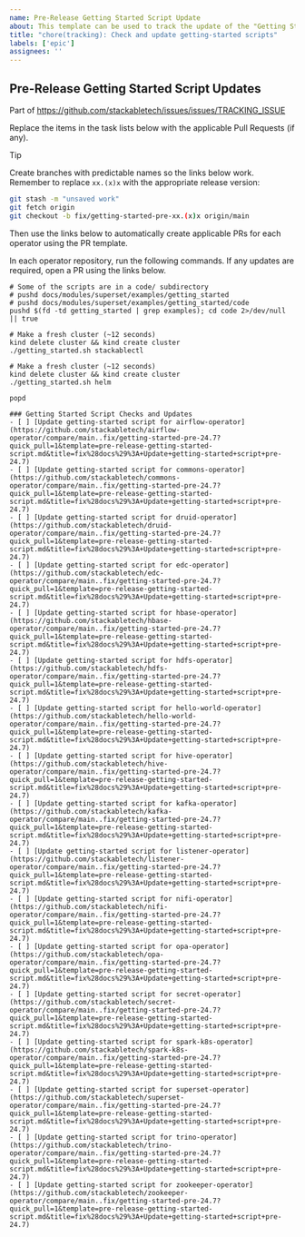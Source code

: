 ```yaml
---
name: Pre-Release Getting Started Script Update
about: This template can be used to track the update of the "Getting Started" scripts in this repository leading up to the next Stackable release
title: "chore(tracking): Check and update getting-started scripts"
labels: ['epic']
assignees: ''
---
```


<!--
    Make sure to update the link in '.github/ISSUE_TEMPLATE/release.md' when
    you change the front matter above.
-->

<!--
    DO NOT REMOVE THIS COMMENT. It is intended for people who might copy/paste from the previous release issue.
    This was created by an issue template: https://github.com/stackabletech/issues/issues/new/choose.
-->

## Pre-Release Getting Started Script Updates

Part of <https://github.com/stackabletech/issues/issues/TRACKING_ISSUE>

Replace the items in the task lists below with the applicable Pull Requests (if any).

> [!TIP]
> Create branches with predictable names so the links below work. Remember
> to replace `xx.(x)x` with the appropriate release version:
>
> ```sh
> git stash -m "unsaved work"
> git fetch origin
> git checkout -b fix/getting-started-pre-xx.(x)x origin/main
> ```
>
> Then use the links below to automatically create applicable PRs for each operator
> using the PR template.

In each operator repository, run the following commands. If any updates are
required, open a PR using the links below.

```shell
# Some of the scripts are in a code/ subdirectory
# pushd docs/modules/superset/examples/getting_started
# pushd docs/modules/superset/examples/getting_started/code
pushd $(fd -td getting_started | grep examples); cd code 2>/dev/null || true

# Make a fresh cluster (~12 seconds)
kind delete cluster && kind create cluster
./getting_started.sh stackablectl

# Make a fresh cluster (~12 seconds)
kind delete cluster && kind create cluster
./getting_started.sh helm

popd
```

<!--
    The following list was generated by:

    # go to the stackable-templating repository, then run:
    yq '.repositories[].name' config/repositories.yaml \
    | sort \
    | xargs -I {} echo "- [ ] [Update getting-started script for {}](https://github.com/stackabletech/{}/compare/main..fix/getting-started-pre-$(date +%y.%-m)?quick_pull=1&template=pre-release-getting-started-script.md&title=fix%28docs%29%3A+Update+getting-started+script+pre-$(date +%y.%-m))"
-->

```[tasklist]
### Getting Started Script Checks and Updates
- [ ] [Update getting-started script for airflow-operator](https://github.com/stackabletech/airflow-operator/compare/main..fix/getting-started-pre-24.7?quick_pull=1&template=pre-release-getting-started-script.md&title=fix%28docs%29%3A+Update+getting-started+script+pre-24.7)
- [ ] [Update getting-started script for commons-operator](https://github.com/stackabletech/commons-operator/compare/main..fix/getting-started-pre-24.7?quick_pull=1&template=pre-release-getting-started-script.md&title=fix%28docs%29%3A+Update+getting-started+script+pre-24.7)
- [ ] [Update getting-started script for druid-operator](https://github.com/stackabletech/druid-operator/compare/main..fix/getting-started-pre-24.7?quick_pull=1&template=pre-release-getting-started-script.md&title=fix%28docs%29%3A+Update+getting-started+script+pre-24.7)
- [ ] [Update getting-started script for edc-operator](https://github.com/stackabletech/edc-operator/compare/main..fix/getting-started-pre-24.7?quick_pull=1&template=pre-release-getting-started-script.md&title=fix%28docs%29%3A+Update+getting-started+script+pre-24.7)
- [ ] [Update getting-started script for hbase-operator](https://github.com/stackabletech/hbase-operator/compare/main..fix/getting-started-pre-24.7?quick_pull=1&template=pre-release-getting-started-script.md&title=fix%28docs%29%3A+Update+getting-started+script+pre-24.7)
- [ ] [Update getting-started script for hdfs-operator](https://github.com/stackabletech/hdfs-operator/compare/main..fix/getting-started-pre-24.7?quick_pull=1&template=pre-release-getting-started-script.md&title=fix%28docs%29%3A+Update+getting-started+script+pre-24.7)
- [ ] [Update getting-started script for hello-world-operator](https://github.com/stackabletech/hello-world-operator/compare/main..fix/getting-started-pre-24.7?quick_pull=1&template=pre-release-getting-started-script.md&title=fix%28docs%29%3A+Update+getting-started+script+pre-24.7)
- [ ] [Update getting-started script for hive-operator](https://github.com/stackabletech/hive-operator/compare/main..fix/getting-started-pre-24.7?quick_pull=1&template=pre-release-getting-started-script.md&title=fix%28docs%29%3A+Update+getting-started+script+pre-24.7)
- [ ] [Update getting-started script for kafka-operator](https://github.com/stackabletech/kafka-operator/compare/main..fix/getting-started-pre-24.7?quick_pull=1&template=pre-release-getting-started-script.md&title=fix%28docs%29%3A+Update+getting-started+script+pre-24.7)
- [ ] [Update getting-started script for listener-operator](https://github.com/stackabletech/listener-operator/compare/main..fix/getting-started-pre-24.7?quick_pull=1&template=pre-release-getting-started-script.md&title=fix%28docs%29%3A+Update+getting-started+script+pre-24.7)
- [ ] [Update getting-started script for nifi-operator](https://github.com/stackabletech/nifi-operator/compare/main..fix/getting-started-pre-24.7?quick_pull=1&template=pre-release-getting-started-script.md&title=fix%28docs%29%3A+Update+getting-started+script+pre-24.7)
- [ ] [Update getting-started script for opa-operator](https://github.com/stackabletech/opa-operator/compare/main..fix/getting-started-pre-24.7?quick_pull=1&template=pre-release-getting-started-script.md&title=fix%28docs%29%3A+Update+getting-started+script+pre-24.7)
- [ ] [Update getting-started script for secret-operator](https://github.com/stackabletech/secret-operator/compare/main..fix/getting-started-pre-24.7?quick_pull=1&template=pre-release-getting-started-script.md&title=fix%28docs%29%3A+Update+getting-started+script+pre-24.7)
- [ ] [Update getting-started script for spark-k8s-operator](https://github.com/stackabletech/spark-k8s-operator/compare/main..fix/getting-started-pre-24.7?quick_pull=1&template=pre-release-getting-started-script.md&title=fix%28docs%29%3A+Update+getting-started+script+pre-24.7)
- [ ] [Update getting-started script for superset-operator](https://github.com/stackabletech/superset-operator/compare/main..fix/getting-started-pre-24.7?quick_pull=1&template=pre-release-getting-started-script.md&title=fix%28docs%29%3A+Update+getting-started+script+pre-24.7)
- [ ] [Update getting-started script for trino-operator](https://github.com/stackabletech/trino-operator/compare/main..fix/getting-started-pre-24.7?quick_pull=1&template=pre-release-getting-started-script.md&title=fix%28docs%29%3A+Update+getting-started+script+pre-24.7)
- [ ] [Update getting-started script for zookeeper-operator](https://github.com/stackabletech/zookeeper-operator/compare/main..fix/getting-started-pre-24.7?quick_pull=1&template=pre-release-getting-started-script.md&title=fix%28docs%29%3A+Update+getting-started+script+pre-24.7)
```
